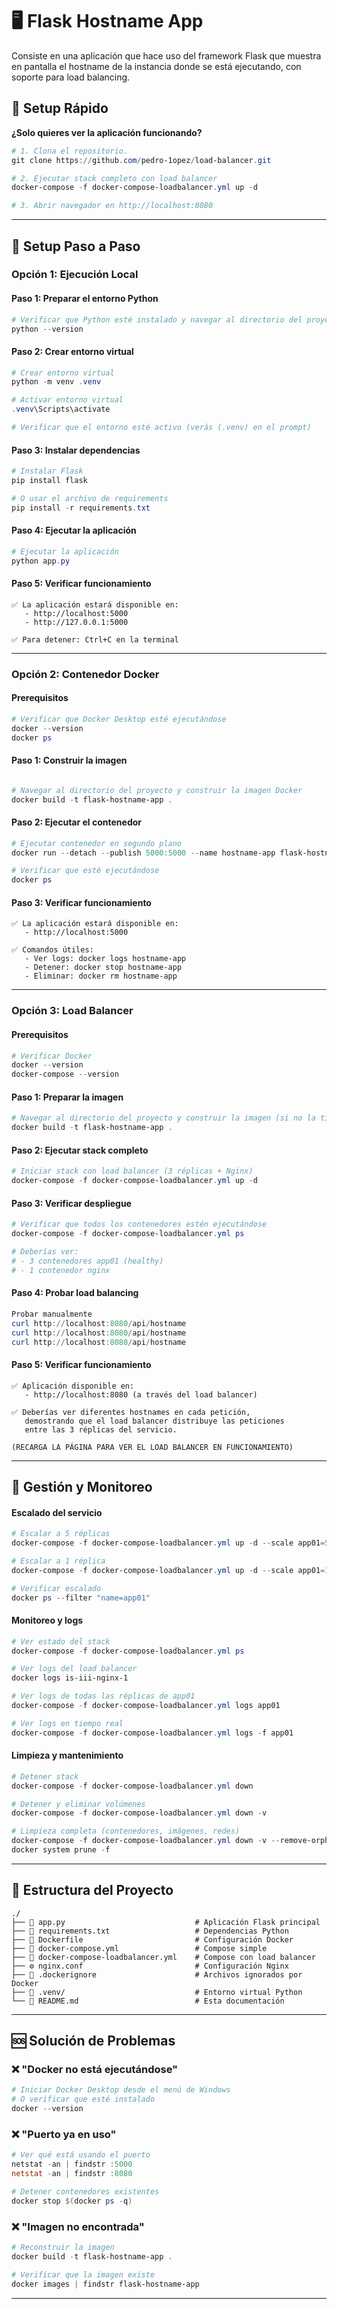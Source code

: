 # 🖥️ Flask Hostname App

Consiste en una aplicación que hace uso del framework Flask que muestra en pantalla el hostname
de la instancia donde se está ejecutando, con soporte para load balancing.


## 🚀 Setup Rápido

**¿Solo quieres ver la aplicación funcionando?**

```powershell
# 1. Clona el repositorio.
git clone https://github.com/pedro-1opez/load-balancer.git

# 2. Ejecutar stack completo con load balancer
docker-compose -f docker-compose-loadbalancer.yml up -d

# 3. Abrir navegador en http://localhost:8080
```


---

## 📖 Setup Paso a Paso

### Opción 1: Ejecución Local

#### Paso 1: Preparar el entorno Python

```powershell
# Verificar que Python esté instalado y navegar al directorio del proyecto.
python --version

```

#### Paso 2: Crear entorno virtual

```powershell
# Crear entorno virtual
python -m venv .venv

# Activar entorno virtual
.venv\Scripts\activate

# Verificar que el entorno esté activo (verás (.venv) en el prompt)
```

#### Paso 3: Instalar dependencias

```powershell
# Instalar Flask
pip install flask

# O usar el archivo de requirements
pip install -r requirements.txt
```

#### Paso 4: Ejecutar la aplicación

```powershell
# Ejecutar la aplicación
python app.py
```

#### Paso 5: Verificar funcionamiento

```
✅ La aplicación estará disponible en:
   - http://localhost:5000
   - http://127.0.0.1:5000

✅ Para detener: Ctrl+C en la terminal
```

---

### Opción 2: Contenedor Docker

#### Prerequisitos

```powershell
# Verificar que Docker Desktop esté ejecutándose
docker --version
docker ps
```

#### Paso 1: Construir la imagen

```powershell

# Navegar al directorio del proyecto y construir la imagen Docker
docker build -t flask-hostname-app .
```

#### Paso 2: Ejecutar el contenedor

```powershell
# Ejecutar contenedor en segundo plano
docker run --detach --publish 5000:5000 --name hostname-app flask-hostname-app

# Verificar que esté ejecutándose
docker ps
```

#### Paso 3: Verificar funcionamiento

```
✅ La aplicación estará disponible en:
   - http://localhost:5000

✅ Comandos útiles:
   - Ver logs: docker logs hostname-app
   - Detener: docker stop hostname-app
   - Eliminar: docker rm hostname-app
```

---

### Opción 3: Load Balancer

#### Prerequisitos

```powershell
# Verificar Docker
docker --version
docker-compose --version
```

#### Paso 1: Preparar la imagen

```powershell
# Navegar al directorio del proyecto y construir la imagen (si no la tienes ya)
docker build -t flask-hostname-app .
```

#### Paso 2: Ejecutar stack completo

```powershell
# Iniciar stack con load balancer (3 réplicas + Nginx)
docker-compose -f docker-compose-loadbalancer.yml up -d
```

#### Paso 3: Verificar despliegue

```powershell
# Verificar que todos los contenedores estén ejecutándose
docker-compose -f docker-compose-loadbalancer.yml ps

# Deberías ver:
# - 3 contenedores app01 (healthy)
# - 1 contenedor nginx
```

#### Paso 4: Probar load balancing

```powershell
Probar manualmente
curl http://localhost:8080/api/hostname
curl http://localhost:8080/api/hostname
curl http://localhost:8080/api/hostname
```

#### Paso 5: Verificar funcionamiento

```
✅ Aplicación disponible en:
   - http://localhost:8080 (a través del load balancer)

✅ Deberías ver diferentes hostnames en cada petición,
   demostrando que el load balancer distribuye las peticiones
   entre las 3 réplicas del servicio.

(RECARGA LA PÁGINA PARA VER EL LOAD BALANCER EN FUNCIONAMIENTO)

```

---

## 🔧 Gestión y Monitoreo

#### Escalado del servicio

```powershell
# Escalar a 5 réplicas
docker-compose -f docker-compose-loadbalancer.yml up -d --scale app01=5

# Escalar a 1 réplica
docker-compose -f docker-compose-loadbalancer.yml up -d --scale app01=1

# Verificar escalado
docker ps --filter "name=app01"
```

#### Monitoreo y logs

```powershell
# Ver estado del stack
docker-compose -f docker-compose-loadbalancer.yml ps

# Ver logs del load balancer
docker logs is-iii-nginx-1

# Ver logs de todas las réplicas de app01
docker-compose -f docker-compose-loadbalancer.yml logs app01

# Ver logs en tiempo real
docker-compose -f docker-compose-loadbalancer.yml logs -f app01
```

#### Limpieza y mantenimiento

```powershell
# Detener stack
docker-compose -f docker-compose-loadbalancer.yml down

# Detener y eliminar volúmenes
docker-compose -f docker-compose-loadbalancer.yml down -v

# Limpieza completa (contenedores, imágenes, redes)
docker-compose -f docker-compose-loadbalancer.yml down -v --remove-orphans
docker system prune -f
```

---

## 📁 Estructura del Proyecto

```
./
├── 📄 app.py                             # Aplicación Flask principal
├── 📄 requirements.txt                   # Dependencias Python
├── 🐳 Dockerfile                         # Configuración Docker
├── 🐳 docker-compose.yml                 # Compose simple
├── 🐳 docker-compose-loadbalancer.yml    # Compose con load balancer
├── ⚙️ nginx.conf                         # Configuración Nginx
├── 🚫 .dockerignore                      # Archivos ignorados por Docker
├── 📁 .venv/                             # Entorno virtual Python
└── 📖 README.md                          # Esta documentación
```

---

## 🆘 Solución de Problemas

### ❌ "Docker no está ejecutándose"
```powershell
# Iniciar Docker Desktop desde el menú de Windows
# O verificar que esté instalado
docker --version
```

### ❌ "Puerto ya en uso"
```powershell
# Ver qué está usando el puerto
netstat -an | findstr :5000
netstat -an | findstr :8080

# Detener contenedores existentes
docker stop $(docker ps -q)
```

### ❌ "Imagen no encontrada"
```powershell
# Reconstruir la imagen
docker build -t flask-hostname-app .

# Verificar que la imagen existe
docker images | findstr flask-hostname-app
```

---
